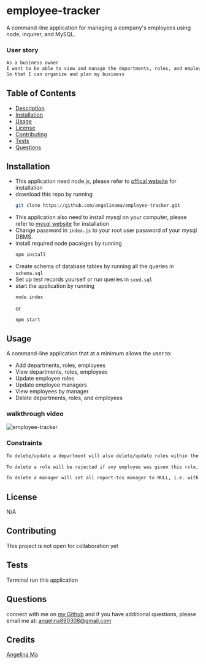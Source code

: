 # employee-tracker
A command-line application for managing a company's employees using node, inquirer, and MySQL.

### User story
```md
As a business owner
I want to be able to view and manage the departments, roles, and employees in my company
So that I can organize and plan my business
```
## Table of Contents
  * [Description](#description)
  * [Installation](#installation)
  * [Usage](#usage)
  * [License](#license)
  * [Contributing](#contributing)
  * [Tests](#tests)
  * [Questions](#questions)  

## Installation
- This application need node.js, please refer to [offical website](https://nodejs.org/en/download/) for installation
- download this repo by running
    ```bash
    git clone https://github.com/angelinama/employee-tracker.git
    ```
- This application also need to install mysql on your computer, please refer to [mysql website](https://www.mysql.com/downloads/) for installation
- Change password in ```index.js``` to your root user password of your mysql DBMS.
- install required node pacakges by running
    ```bash
    npm install
    ```
- Create schema of database tables by running all the queries in ```schema.sql```
- Set up test records yourself or run queries in ```seed.sql```
- start the application by running
    ```
    node index
    ```
    or
    ```
    npm start
    ```


## Usage
A command-line application that at a minimum allows the user to:
- Add departments, roles, employees
- View departments, roles, employees
- Update employee roles
- Update employee managers
- View employees by manager
- Delete departments, roles, and employees
### walkthrough video
![employee-tracker](https://user-images.githubusercontent.com/22566791/108454881-16afb300-7222-11eb-8a62-853175a04e0a.gif)

### Constraints
```md
To delete/update a department will also delete/update roles within the department

To delete a role will be rejected if any employee was given this role, and an error will be thrown; to update a role will also update every employee with the role

To delete a manager will set all report-tos manager to NULL, i.e. with no manager 
```

## License
N/A

## Contributing
This project is not open for collaboration yet   
## Tests
Terminal run this application  
## Questions
connect with me on [my Github](https://github.com/angelinama) and if you have additional questions, please email me at: angelina890308@gmail.com
## Credits
[Angelina Ma](https://github.com/angelinama)



